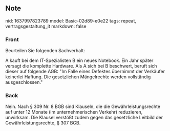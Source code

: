 ## Note
nid: 1637997823789
model: Basic-02d89-e0e22
tags: repeat, vertragsgestaltung_it
markdown: false

### Front
Beurteilen Sie folgenden Sachverhalt:

A kauft bei dem IT-Spezialisten B ein neues Notebook. Ein Jahr später versagt die komplette Hardware. Als A sich bei B beschwert, beruft sich dieser auf folgende AGB:
"Im Falle eines Defektes ūbernimmt der Verkäufer keinerlei Haftung. Die gesetzlichen Mängelrechte werden vollständig ausgeschlossen."

### Back
Nein. Nach § 309 Nr. 8 BGB sind Klauseln, die die Gewährleistungsrechte auf unter 12 Monate (im unternehmerischen Verkehr) reduzieren, unwirksam. Die Klausel verstößt zudem gegen das gesetzliche Leitbild der Gewährleistungsrechte, § 307 BGB.
